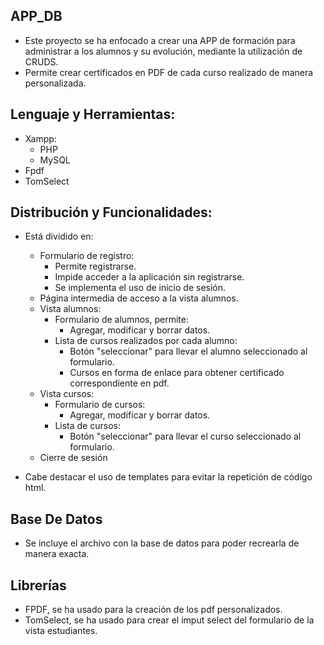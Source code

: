 ## APP_DB

- Este proyecto se ha enfocado a crear una APP de formación para administrar a los alumnos y su evolución, mediante la utilización de CRUDS.
- Permite crear certificados en PDF de cada curso realizado de manera personalizada.

## Lenguaje y Herramientas:

- Xampp:
    - PHP
    - MySQL
- Fpdf
- TomSelect

## Distribución y Funcionalidades:

- Está dividido en: 
    - Formulario de registro: 
        - Permite registrarse.
        - Impide acceder a la aplicación sin registrarse.
        - Se implementa el uso de inicio de sesión. 
    - Página intermedia de acceso a la vista alumnos.
    - Vista alumnos:
        - Formulario de alumnos, permite:
            - Agregar, modificar y borrar datos.
        - Lista de cursos realizados por cada alumno:
            - Botón "seleccionar" para llevar el alumno seleccionado al formulario.
            - Cursos en forma de enlace para obtener certificado correspondiente en pdf.
    - Vista cursos:  
        - Formulario de cursos:
            - Agregar, modificar y borrar datos.
        - Lista de cursos:
            - Botón "seleccionar" para llevar el curso seleccionado al formulario.
    - Cierre de sesión

- Cabe destacar el uso de templates para evitar la repetición de código html.

## Base De Datos

- Se incluye el archivo con la base de datos para poder recrearla de manera exacta.

## Librerías

- FPDF, se ha usado para la creación de los pdf personalizados.
- TomSelect, se ha usado para crear el imput select del formulario de la vista estudiantes.
